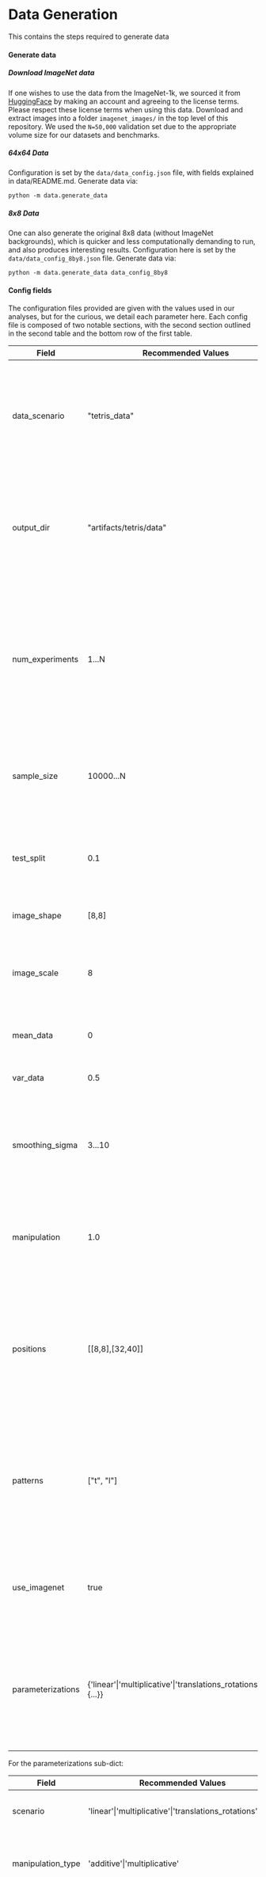 # Data Generation

This contains the steps required to generate data

#### Generate data 

##### Download ImageNet data
If one wishes to use the data from the ImageNet-1k, we sourced it from [HuggingFace](https://huggingface.co/datasets/imagenet-1k) by making an account and agreeing to the license terms. Please respect these license terms when using this data. Download and extract images into a folder `imagenet_images/` in the top level of this repository. We used the `N=50,000` validation set due to the appropriate volume size for our datasets and benchmarks. 

##### 64x64 Data
Configuration is set by the `data/data_config.json` file, with fields explained in data/README.md. Generate data via:
```shell
python -m data.generate_data 
```

##### 8x8 Data
One can also generate the original 8x8 data (without ImageNet backgrounds), which is quicker and less computationally demanding to run, and also produces interesting results. Configuration here is set by the `data/data_config_8by8.json` file. Generate data via:
```shell
python -m data.generate_data data_config_8by8
```

#### Config fields

The configuration files provided are given with the values used in our analyses, but for the curious, we detail each parameter here. Each config file is composed of two notable sections, with the second section outlined in the second table and the bottom row of the first table.

| Field           	| Recommended Values      	| Description                                                                                                                                                                                  	|
|-----------------	|-------------------------	|----------------------------------------------------------------------------------------------------------------------------------------------------------------------------------------------	|
| data_scenario   	| "tetris_data"           	| str, currently defunct, identifier for datasets (for future inclusion of other benchmark datasets of different types)                                                                        	|
| output_dir      	| "artifacts/tetris/data" 	| path to the output folder, where generated data will be stored in a timestamped subfolder in the form YYYY-MM-DD-HH-mm                                                                       	|
| num_experiments 	| 1...N                   	| number of experiments to run (datasets to generate per scenario), we used 1 for 64x64 results and 25 for 8x8. Note that minimal change was seen in results as num 8x8 experiments increased. 	|
| sample_size     	| 10000...N               	| total number of samples to generate, we generated 40000 for 64x64 results and 10000 for 8x8.                                                                                                 	|
| test_split      	| 0.1                     	| validation AND test split, so 0.1 = 90/5/5 train/val/test split. 0.2 was used for the 8x8 experiments.                                                                                                                            	|
| image_shape     	| [8,8]                   	| base image shape, leave fixed.                                                                                                                                                               	|
| image_scale     	| 8                       	| scale factor from base shape, i.e. image_scale=8 => 64x64 images, image_scale=1 => 8x8 images                                                                                                	|
| mean_data       	| 0                       	| mean of the Gaussian used to generate WHITE noise                                                                                                                                            	|
| var_data        	| 0.5                     	| variance of the Gaussian used to generate WHITE noise                                                                                                                                        	|
| smoothing_sigma 	| 3...10                  	| smoothing sigma value for the smoothing filter for CORR noise, where we used 10 for 64x64 data and 3 for 8x8.                                                                                	|
| manipulation    	| 1.0                     	| manipulation of tetromino patterns to the background, weighted by SNR in the data gen process. best to leave fixed.                                                                          	|
| positions       	| \[[8,8],[32,40]]         	| co-ordinate positions of the tetromino patterns specified below, we set as \[[8,8],[32,40]] for the 64x64 data and \[[1,1],[4,5]] for the 8x8 data.                                            	|
| patterns        	| ["t", "l"]              	| which tetromino patterns to incorporate. right now we support just "t" and "l" as they have four unique appearances for each 90 degree rotation.                                             	|
| use_imagenet    	| true                    	| boolean for whether or not to use imagenet. we used true for 64x64 data and false for 8x8 data.                                                                                              	|
| parameterizations | {'linear'\|'multiplicative'\|'translations_rotations'\|'xor'\|: {...}}                     | each key of the dict given as the scenario names listed here, followed by a sub-dict as broken down into each scenario in the table given below.

For the parameterizations sub-dict:

| Field             	| Recommended Values                                          	| Description                                                                                                                                                                                                                                         	|
|-------------------	|-------------------------------------------------------------	|-----------------------------------------------------------------------------------------------------------------------------------------------------------------------------------------------------------------------------------------------------	|
| scenario          	| 'linear'\|'multiplicative'\|'translations_rotations'\|'xor' 	| name of the scenario, choose one as given (match with the higher-level key)                                                                                                                                                                         	|
| manipulation_type 	| 'additive'\|'multiplicative'                                	| manipulation type for data gen, either multiplicative or additive. Only use if multiplicative is specified above.                                                                                                                                   	|
| pattern_scales    	| [1,...,8]                                                     	| list of pattern scales defining the scaling of the tetromino pattern, where multiple can be given. We used just 8 for the 64x64 data (4 for the RIGID aka translations_rotations) to match the image_scale. In the 8x8 case where pattern_scale=1.           	|
| snrs              	| \[\[0.0,...,1.0],\[0.0,...,1.0],\[0.0,...,1.0]]                   	| list of snrs to generate for uncorrelated (WHITE), correlated (CORR), imagenet (IMAGENET) respectively in each sub-array. Multiple values between 0.0 and 1.0 can be given in each sub array. Leave the final sub-array blank if use_imagenet=false 	|